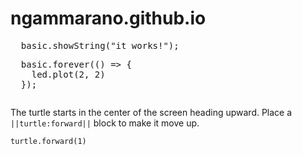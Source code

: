 # ngammarano.github.io

<pre id="pre1">
  basic.showString("it works!");
</pre>
<pre id="pre2">
  basic.forever(() => {
    led.plot(2, 2)
  });
</pre>
<pre id="pre3" data-packageid="_HjWJo9eHjXwP"></pre>

The turtle starts in the center of the screen heading upward. Place a ``||turtle:forward||`` block to make it move up.

```blocks
turtle.forward(1)
```

<script src="https://makecode.com/gh-pages-embed.js">
</script>
<script>
    makeCodeRender("{{ site.makecode.home_url }}", "{{ site.github.owner_name }}/{{ site.github.repository_name }}");
</script>
